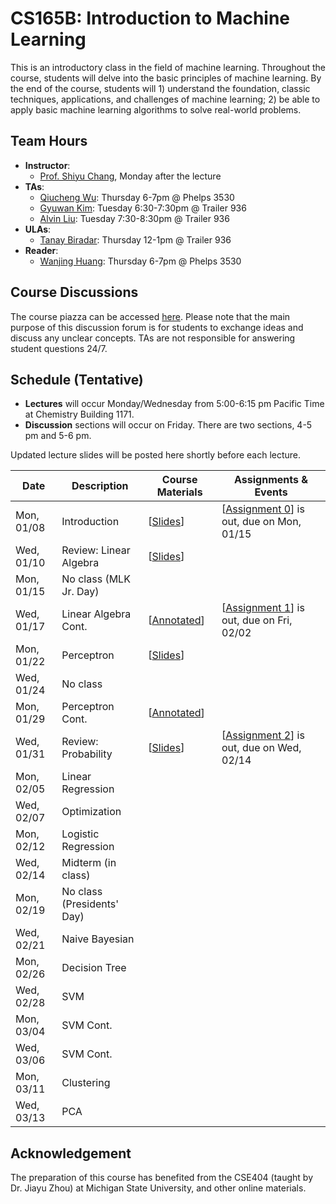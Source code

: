 # CS165B: Introduction to Machine Learning

This is an introductory class in the field of machine learning. Throughout the course, students will delve into the basic principles of machine learning. By the end of the course, students will 1) understand the foundation, classic techniques, applications, and challenges of machine learning; 2) be able to apply basic machine learning algorithms to solve real-world problems.

## Team Hours
- **Instructor**: 
	- [Prof. Shiyu Chang](https://code-terminator.github.io/), Monday after the lecture
- **TAs**:
	- [Qiucheng Wu](https://wuqiuche.github.io): Thursday 6-7pm @ Phelps 3530
	- [Gyuwan Kim](https://gyuwankim.github.io/): Tuesday 6:30-7:30pm @ Trailer 936
	- [Alvin Liu](): Tuesday 7:30-8:30pm @ Trailer 936
- **ULAs**:
	- [Tanay Biradar](https://tanaybiradar.com): Thursday 12-1pm @ Trailer 936
- **Reader**:
	- [Wanjing Huang](): Thursday 6-7pm @ Phelps 3530 


## Course Discussions

The course piazza can be accessed [here](https://piazza.com/ucsb/winter2024/cs165b). Please note that the main purpose of this discussion forum is for students to exchange ideas and discuss any unclear concepts.  TAs are not responsible for answering student questions 24/7.

## Schedule (Tentative)
- **Lectures** will occur Monday/Wednesday from 5:00-6:15 pm Pacific Time at Chemistry Building 1171.
- **Discussion** sections will occur on Friday.  There are two sections, 4-5 pm and 5-6 pm.

Updated lecture slides will be posted here shortly before each lecture. 

| Date         | Description               |Course Materials | Assignments & Events       |
|--------------|---------------------------|-|--------------------------------------------|
| Mon, 01/08   | Introduction              | [[Slides](https://ucsb.instructure.com/courses/18193/files?preview=2080493)]   |[[Assignment 0](https://ucsb.instructure.com/courses/18193/files/folder/Assignments?preview=2078792)] is out, due on Mon, 01/15                            |
| Wed, 01/10   | Review: Linear Algebra    | [[Slides](https://ucsb.instructure.com/courses/18193/files?preview=2093217)] |                           |
| Mon, 01/15   | No class (MLK Jr. Day)    | |                   |
| Wed, 01/17   | Linear Algebra Cont.      | [[Annotated](https://ucsb.instructure.com/courses/18193/files?preview=2129062)] |[[Assignment 1](https://ucsb.instructure.com/courses/18193/files/folder/Assignments?preview=2126629)] is out, due on Fri, 02/02                                            |
| Mon, 01/22   | Perceptron                | [[Slides](https://ucsb.instructure.com/courses/18193/files?preview=2156062)]  |                           |
| Wed, 01/24   | No class          | |                  |
| Mon, 01/29   | Perceptron Cont.       | [[Annotated](https://ucsb.instructure.com/courses/18193/files?preview=2215352)] |                                            |
| Wed, 01/31   | Review: Probability          | [[Slides](https://ucsb.instructure.com/courses/18193/files?preview=2215355)]  |[[Assignment 2](https://ucsb.instructure.com/courses/18193/files/folder/Assignments?preview=2217726)] is out, due on Wed, 02/14                         |
| Mon, 02/05   | Linear Regression | |           |
| Wed, 02/07   | Optimization              | |                                            |
| Mon, 02/12   | Logistic Regression                   | |                                            |
| Wed, 02/14   | Midterm (in class)        | |    |
| Mon, 02/19   | No class (Presidents' Day)| |                                            |
| Wed, 02/21   | Naive Bayesian            | |                                            |
| Mon, 02/26   | Decision Tree             | |                                            |
| Wed, 02/28   | SVM                       | | |
| Mon, 03/04   | SVM Cont.                 | |                                            |
| Wed, 03/06   | SVM Cont.                 | |                                            |
| Mon, 03/11   | Clustering                | |                                            |
| Wed, 03/13   | PCA                       | |                  |

## Acknowledgement
The preparation of this course has benefited from the CSE404 (taught by Dr. Jiayu Zhou) at Michigan State University, and other online materials. 
